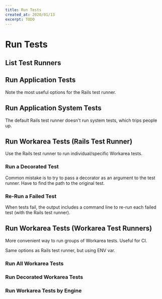 ```yaml
---
title: Run Tests
created_at: 2020/01/13
excerpt: TODO
---
```


# Run Tests


## List Test Runners


## Run Application Tests

Note the most useful options for the Rails test runner.


## Run Application System Tests

The default Rails test runner doesn't run system tests, which trips people up.


## Run Workarea Tests (Rails Test Runner)

Use the Rails test runner to run individual/specific Workarea tests.


### Run a Decorated Test

Common mistake is to try to pass a decorator as an argument to the test runner.
Have to find the path to the original test.


### Re-Run a Failed Test

When tests fail, the output includes a command line to re-run each failed test (with the Rails test runner).


## Run Workarea Tests (Workarea Test Runners)

More convenient way to run groups of Workarea tests.
Useful for CI.

Same options as Rails test runner, but using ENV var.


### Run All Workarea Tests


### Run Decorated Workarea Tests


### Run Workarea Tests by Engine
